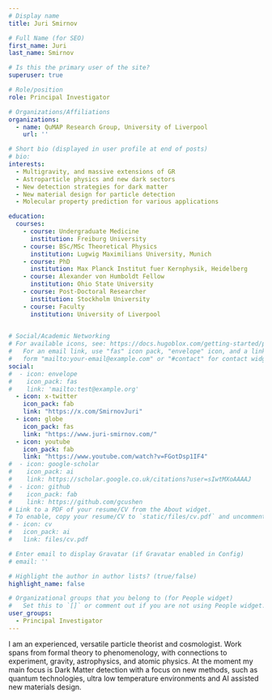 ```yaml
---
# Display name
title: Juri Smirnov

# Full Name (for SEO)
first_name: Juri
last_name: Smirnov

# Is this the primary user of the site?
superuser: true

# Role/position
role: Principal Investigator

# Organizations/Affiliations
organizations:
  - name: QuMAP Research Group, University of Liverpool
    url: ''

# Short bio (displayed in user profile at end of posts)
# bio: 
interests:
  - Multigravity, and massive extensions of GR
  - Astroparticle physics and new dark sectors
  - New detection strategies for dark matter
  - New material design for particle detection
  - Molecular property prediction for various applications

education:
  courses:
    - course: Undergraduate Medicine
      institution: Freiburg University
    - course: BSc/MSc Theoretical Physics
      institution: Lugwig Maximilians University, Munich
    - course: PhD
      institution: Max Planck Institut fuer Kernphysik, Heidelberg
    - course: Alexander von Humboldt Fellow
      institution: Ohio State University
    - course: Post-Doctoral Researcher
      institution: Stockholm University
    - course: Faculty
      institution: University of Liverpool
    

# Social/Academic Networking
# For available icons, see: https://docs.hugoblox.com/getting-started/page-builder/#icons
#   For an email link, use "fas" icon pack, "envelope" icon, and a link in the
#   form "mailto:your-email@example.com" or "#contact" for contact widget.
social:
#  - icon: envelope
#    icon_pack: fas
#    link: 'mailto:test@example.org'
  - icon: x-twitter
    icon_pack: fab
    link: "https://x.com/SmirnovJuri"
  - icon: globe
    icon_pack: fas
    link: "https://www.juri-smirnov.com/"
  - icon: youtube
    icon_pack: fab 
    link: "https://www.youtube.com/watch?v=FGotDsp1IF4"
#  - icon: google-scholar
#    icon_pack: ai
#    link: https://scholar.google.co.uk/citations?user=sIwtMXoAAAAJ
#  - icon: github
#    icon_pack: fab
#    link: https://github.com/gcushen
# Link to a PDF of your resume/CV from the About widget.
# To enable, copy your resume/CV to `static/files/cv.pdf` and uncomment the lines below.
# - icon: cv
#   icon_pack: ai
#   link: files/cv.pdf

# Enter email to display Gravatar (if Gravatar enabled in Config)
# email: ''

# Highlight the author in author lists? (true/false)
highlight_name: false

# Organizational groups that you belong to (for People widget)
#   Set this to `[]` or comment out if you are not using People widget.
user_groups:
  - Principal Investigator
---
```


I am an experienced, versatile particle theorist and cosmologist. Work spans from formal theory to phenomenology, with connections to experiment, gravity, astrophysics, and atomic physics. At the moment my main focus is Dark Matter detection with a focus on new methods, such as quantum technologies, ultra low temperature environments and AI assisted new materials design.
